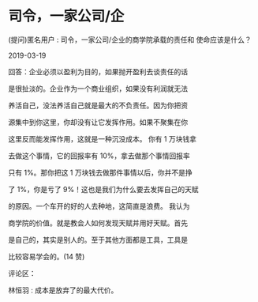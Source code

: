 # 司令，一家公司/企

(提问)匿名用户 : 司令，一家公司/企业的商学院承载的责任和 使命应该是什么？

2019-03-19

回答：企业必须以盈利为目的，如果抛开盈利去谈责任的话

是很扯淡的。企业作为一个商业组织，如果没有利润就无法

养活自己，没法养活自己就是最大的不负责任。因为你把资

源集中到你这里，你却没有让它发挥作用。如果不聚集在你

这里反而能发挥作用，这就是一种沉没成本。 你有 1 万块钱拿

去做这个事情，它的回报率有 10%，拿去做那个事情回报率

只有 1%。那你把这 1 万块钱去做那件事情以后，你并不是挣

了 1%，你是亏了 9%！这也是我们为什么要去发挥自己的天赋

的原因。一个车开的好的人去种地，这简直是浪费。 我认为

商学院的价值。就是教会人如何发现天赋并用好天赋。首先

是自己的，其实是别人的。至于其他方面都是工具，工具是

比较容易学会的。(14 赞)

评论区：

林恒羽 : 成本是放弃了的最大代价。